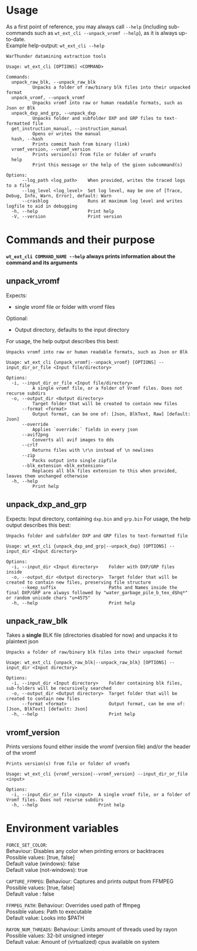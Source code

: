 # Usage
As a first point of reference, you may always call `--help` (including sub-commands such as `wt_ext_cli --unpack_vromf --help`), as it is always up-to-date.  
Example help-output: `wt_ext_cli --help`
```
WarThunder datamining extraction tools

Usage: wt_ext_cli [OPTIONS] <COMMAND>

Commands:
  unpack_raw_blk, --unpack_raw_blk
          Unpacks a folder of raw/binary blk files into their unpacked format
  unpack_vromf, --unpack_vromf
          Unpacks vromf into raw or human readable formats, such as Json or Blk
  unpack_dxp_and_grp, --unpack_dxp
          Unpacks folder and subfolder DXP and GRP files to text-formatted file
  get_instruction_manual, --instruction_manual
          Opens or writes the manual
  hash, --hash
          Prints commit hash from binary (link)
  vromf_version, --vromf_version
          Prints version(s) from file or folder of vromfs
  help
          Print this message or the help of the given subcommand(s)

Options:
      --log_path <log_path>    When provided, writes the traced logs to a file
      --log_level <log_level>  Set log level, may be one of [Trace, Debug, Info, Warn, Error], default: Warn
      --crashlog               Runs at maximum log level and writes logfile to aid in debugging
  -h, --help                   Print help
  -V, --version                Print version

```

# Commands and their purpose
**`wt_ext_cli COMMAND_NAME --help` always prints information about the command and its arguments**

## unpack_vromf
Expects:
- single vromf file or folder with vromf files

Optional:
- Output directory, defaults to the input directory

For usage, the help output describes this best:
```
Unpacks vromf into raw or human readable formats, such as Json or Blk

Usage: wt_ext_cli {unpack_vromf|--unpack_vromf} [OPTIONS] --input_dir_or_file <Input file/directory>

Options:
  -i, --input_dir_or_file <Input file/directory>
          A single vromf file, or a folder of Vromf files. Does not recurse subdirs
  -o, --output_dir <Output directory>
          Target folder that will be created to contain new files
      --format <format>
          Output format, can be one of: [Json, BlkText, Raw] [default: Json]
      --override
          Applies `override:` fields in every json
      --avif2png
          Converts all avif images to dds
      --crlf
          Returns files with \r\n instead of \n newlines
      --zip
          Packs output into single zipfile
      --blk_extension <blk_extension>
          Replaces all blk files extension to this when provided, leaves them unchanged otherwise
  -h, --help
          Print help
```

## unpack_dxp_and_grp
Expects: Input directory, containing `dxp.bin` and `grp.bin`
For usage, the help output describes this best:
```
Unpacks folder and subfolder DXP and GRP files to text-formatted file

Usage: wt_ext_cli {unpack_dxp_and_grp|--unpack_dxp} [OPTIONS] --input_dir <Input directory>

Options:
  -i, --input_dir <Input directory>    Folder with DXP/GRP files inside
  -o, --output_dir <Output directory>  Target folder that will be created to contain new files, preserving file structure
      --keep_suffix                    Paths and Names inside the final DXP/GRP are always followed by "water_garbage_pile_b_tex_d$hq*" or random unicode chars "u+4575"
  -h, --help                           Print help
```

## unpack_raw_blk
Takes a **single** BLK file (directories disabled for now) and unpacks it to plaintext json
```
Unpacks a folder of raw/binary blk files into their unpacked format

Usage: wt_ext_cli {unpack_raw_blk|--unpack_raw_blk} [OPTIONS] --input_dir <Input directory>

Options:
  -i, --input_dir <Input directory>    Folder containing blk files, sub-folders will be recursively searched
  -o, --output_dir <Output directory>  Target folder that will be created to contain new files
      --format <format>                Output format, can be one of: [Json, BlkText] [default: Json]
  -h, --help                           Print help
```

## vromf_version
Prints versions found either inside the vromf (version file) and/or the header of the vromf
```
Prints version(s) from file or folder of vromfs

Usage: wt_ext_cli {vromf_version|--vromf_version} --input_dir_or_file <input>

Options:
  -i, --input_dir_or_file <input>  A single vromf file, or a folder of Vromf files. Does not recurse subdirs
  -h, --help                       Print help
```

# Environment variables

`FORCE_SET_COLOR`:  
Behaviour: Disables any color when printing errors or backtraces  
Possible values: [true, false]  
Default value (windows): false  
Default value (not-windows): true

`CAPTURE_FFMPEG`:
Behaviour: Captures and prints output from FFMPEG  
Possible values: [true, false]  
Default value : false  

`FFMPEG_PATH`:
Behaviour: Overrides used path of ffmpeg  
Possible values: Path to executable  
Default value: Looks into $PATH  

`RAYON_NUM_THREADS`:
Behaviour: Limits amount of threads used by rayon  
Possible values: 32-bit unsigned integer  
Default value: Amount of (virtualized) cpus available on system  
